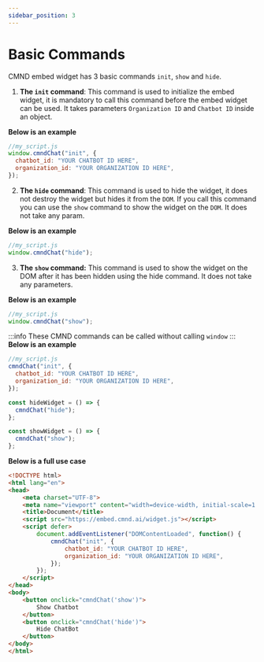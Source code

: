 ```yaml
---
sidebar_position: 3
---
```


# Basic Commands

CMND embed widget has 3 basic commands `init`, `show` and `hide`.

1. **The `init` command**: This command is used to initialize the embed widget, it is mandatory to call this command before the embed widget can be used.
   It takes parameters `Organization ID` and `Chatbot ID` inside an object.

**Below is an example**

```javascript
//my_script.js
window.cmndChat("init", {
  chatbot_id: "YOUR CHATBOT ID HERE",
  organization_id: "YOUR ORGANIZATION ID HERE",
});
```

2. **The `hide` command**: This command is used to hide the widget, it does not destroy the widget but hides it from the `DOM`. If you call this command you can use the `show` command to show the widget on the `DOM`. It does not take any param.

**Below is an example**

```javascript
//my_script.js
window.cmndChat("hide");
```

3. **The `show` command:** This command is used to show the widget on the DOM after it has been hidden using the hide command. It does not take any parameters.

**Below is an example**

```javascript
//my_script.js
window.cmndChat("show");
```

:::info
These CMND commands can be called without calling `window`
:::
**Below is an example**

```javascript
//my_script.js
cmndChat("init", {
  chatbot_id: "YOUR CHATBOT ID HERE",
  organization_id: "YOUR ORGANIZATION ID HERE",
});

const hideWidget = () => {
  cmndChat("hide");
};

const showWidget = () => {
  cmndChat("show");
};
```

**Below is a full use case**

```HTML
<!DOCTYPE html>
<html lang="en">
<head>
    <meta charset="UTF-8">
    <meta name="viewport" content="width=device-width, initial-scale=1.0">
    <title>Document</title>
    <script src="https://embed.cmnd.ai/widget.js"></script>
    <script defer>
        document.addEventListener("DOMContentLoaded", function() {
            cmndChat("init", {
                chatbot_id: "YOUR CHATBOT ID HERE",
                organization_id: "YOUR ORGANIZATION ID HERE",
            });
        });
    </script>
</head>
<body>
    <button onclick="cmndChat('show')">
        Show Chatbot
    </button>
    <button onclick="cmndChat('hide')">
        Hide ChatBot
    </button>
</body>
</html>
```
